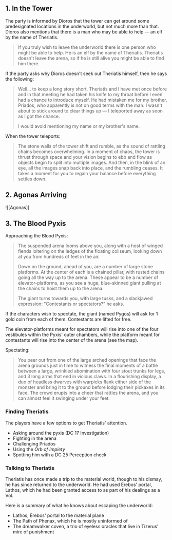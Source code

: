 ## 1. In the Tower
The party is informed by Dioros that the tower can get around some predesignated locations in the underworld, but not much more than that. Dioros also mentions that there is a man who may be able to help — an elf by the name of Theriatis.

> If you truly wish to leave the underworld there is one person who might be able to help. He is an elf by the name of Theriatis. Theriatis doesn't leave the arena, so if he is still alive you might be able to find him there.

If the party asks why Dioros doesn't seek out Theriatis himself, then he says the following:

> Well... to keep a long story short, Theriatis and I have met once before and in that meeting he had taken his knife to my throat before I even had a chance to introduce myself. He had mistaken me for my brother, Priados, who apparently is not on good terms with the man. I wasn't about to stick around to clear things up — I teleported away as soon as I got the chance.
>
> I would avoid mentioning my name or my brother's name.

When the tower teleports:

> The stone walls of the tower shift and rumble, as the sound of rattling chains becomes overwhelming. In a moment of chaos, the tower is thrust through space and your vision begins to ebb and flow as objects begin to split into multiple images. And then, in the blink of an eye, all the images snap back into place, and the rumbling ceases. It takes a moment for you to regain your balance before everything settles down.

## 2. Agonas Arriving

![[Agonas]]

## 3. The Blood Pyxis
Approaching the Blood Pyxis:

>  The suspended arena looms above you, along with a host of winged fiends loitering on the ledges of the floating coliseum, looking down at you from hundreds of feet in the air.
>
> Down on the ground, ahead of you, are a number of large stone platforms. At the center of each is a chained pillar, with rusted chains going all the way up to the arena. These appear to be a number of elevator-platforms, as you see a huge, blue-skinned giant pulling at the chains to hoist them up to the arena.
>
> The giant turns towards you, with large tusks, and a slackjawed expression:
>  "Contestants or spectators?" he asks.

If the characters wish to spectate, the giant (named Pygos) will ask for 1 gold coin from each of them. Contestants are lifted for free.

The elevator-platforms meant for spectators will rise into one of the four vestibules within the Pyxis' outer chambers, while the platform meant for contestants will rise into the center of the arena (see the map).

Spectating:

> You peer out from one of the large arched openings that face the arena grounds just in time to witness the final moments of a battle between a large, wrinkled abomination with four stout trunks for legs, and 3 long arms that end in vicious claws. In a flourishing display, a duo of headless dwarves with warpicks flank either side of the monster and bring it to the ground before lodging their pickaxes in its face. The crowd erupts into a cheer that rattles the arena, and you can almost feel it swinging under your feet.

### Finding Theriatis

The players have a few options to get Theriatis' attention.
- Asking around the pyxis (DC 17 Investigation)
- Fighting in the arena
- Challenging Priados
- Using the *Orb of Impiety*
- Spotting him with a DC 25 Perception check

### Talking to Theriatis

Theriatis has once made a trip to the material world, though to his dismay, he has since returned to the underworld. He had used Erebos' portal, Lathos, which he had been granted access to as part of his dealings as a Vol.

Here is a summary of what he knows about escaping the underworld:
- Lathos, Erebos' portal to the material plane
- The Path of Phenax, which he is mostly uninformed of
- The dreamwalker coven, a trio of eyeless oracles that live in Tizerus' mire of punishment